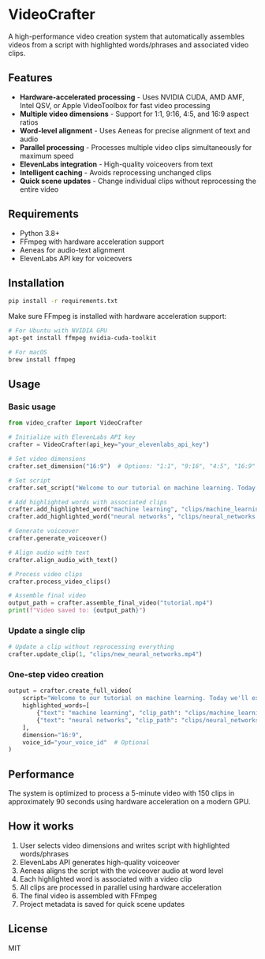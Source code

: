 # VideoCrafter

A high-performance video creation system that automatically assembles videos from a script with highlighted words/phrases and associated video clips.

## Features

- **Hardware-accelerated processing** - Uses NVIDIA CUDA, AMD AMF, Intel QSV, or Apple VideoToolbox for fast video processing
- **Multiple video dimensions** - Support for 1:1, 9:16, 4:5, and 16:9 aspect ratios
- **Word-level alignment** - Uses Aeneas for precise alignment of text and audio
- **Parallel processing** - Processes multiple video clips simultaneously for maximum speed
- **ElevenLabs integration** - High-quality voiceovers from text
- **Intelligent caching** - Avoids reprocessing unchanged clips
- **Quick scene updates** - Change individual clips without reprocessing the entire video

## Requirements

- Python 3.8+
- FFmpeg with hardware acceleration support
- Aeneas for audio-text alignment
- ElevenLabs API key for voiceovers

## Installation

```bash
pip install -r requirements.txt
```

Make sure FFmpeg is installed with hardware acceleration support:

```bash
# For Ubuntu with NVIDIA GPU
apt-get install ffmpeg nvidia-cuda-toolkit

# For macOS
brew install ffmpeg
```

## Usage

### Basic usage

```python
from video_crafter import VideoCrafter

# Initialize with ElevenLabs API key
crafter = VideoCrafter(api_key="your_elevenlabs_api_key")

# Set video dimensions
crafter.set_dimension("16:9")  # Options: "1:1", "9:16", "4:5", "16:9"

# Set script
crafter.set_script("Welcome to our tutorial on machine learning. Today we'll explore neural networks.")

# Add highlighted words with associated clips
crafter.add_highlighted_word("machine learning", "clips/machine_learning.mp4")
crafter.add_highlighted_word("neural networks", "clips/neural_networks.mp4")

# Generate voiceover
crafter.generate_voiceover()

# Align audio with text
crafter.align_audio_with_text()

# Process video clips
crafter.process_video_clips()

# Assemble final video
output_path = crafter.assemble_final_video("tutorial.mp4")
print(f"Video saved to: {output_path}")
```

### Update a single clip

```python
# Update a clip without reprocessing everything
crafter.update_clip(1, "clips/new_neural_networks.mp4")
```

### One-step video creation

```python
output = crafter.create_full_video(
    script="Welcome to our tutorial on machine learning. Today we'll explore neural networks.",
    highlighted_words=[
        {"text": "machine learning", "clip_path": "clips/machine_learning.mp4"},
        {"text": "neural networks", "clip_path": "clips/neural_networks.mp4"}
    ],
    dimension="16:9",
    voice_id="your_voice_id"  # Optional
)
```

## Performance

The system is optimized to process a 5-minute video with 150 clips in approximately 90 seconds using hardware acceleration on a modern GPU.

## How it works

1. User selects video dimensions and writes script with highlighted words/phrases
2. ElevenLabs API generates high-quality voiceover
3. Aeneas aligns the script with the voiceover audio at word level
4. Each highlighted word is associated with a video clip
5. All clips are processed in parallel using hardware acceleration
6. The final video is assembled with FFmpeg
7. Project metadata is saved for quick scene updates

## License

MIT
